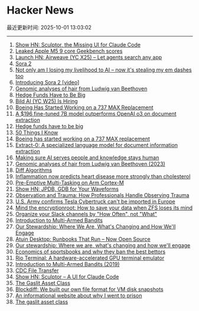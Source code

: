 # Hacker News

最近更新时间: 2025-10-01 13:03:02

--- 
1. [Show HN: Sculptor, the Missing UI for Claude Code](https://imbue.com/sculptor/) 
2. [Leaked Apple M5 9 core Geekbench scores](https://browser.geekbench.com/v6/cpu/14173685) 
3. [Launch HN: Airweave (YC X25) – Let agents search any app](https://github.com/airweave-ai/airweave) 
4. [Sora 2](https://openai.com/index/sora-2/) 
5. [Not only am I losing my livelihood to AI – now it's stealing my em dashes too](https://www.theguardian.com/lifeandstyle/2025/oct/01/artificial-intelligence-em-dashes-ai-stealing-my-livelihood) 
6. [Introducing Sora 2 [video]](https://www.youtube.com/watch?v=gzneGhpXwjU) 
7. [Genomic analyses of hair from Ludwig van Beethoven](https://www.cell.com/current-biology/fulltext/S0960-9822(23)00181-1) 
8. [Hedge Funds Have to Be Big](https://www.bloomberg.com/opinion/newsletters/2025-09-30/hedge-funds-have-to-be-big) 
9. [Bild AI (YC W25) Is Hiring](https://www.ycombinator.com/companies/bild-ai/jobs/m2ilR5L-founding-engineer-applied-ai) 
10. [Boeing Has Started Working on a 737 MAX Replacement](https://www.wsj.com/business/airlines/boeing-has-started-working-on-a-737-max-replacement-40a110df) 
11. [A $196 fine-tuned 7B model outperforms OpenAI o3 on document extraction](https://arxiv.org/abs/2509.22906) 
12. [Hedge funds have to be big](https://www.bloomberg.com/opinion/newsletters/2025-09-30/hedge-funds-have-to-be-big) 
13. [50 Things I Know](https://rebeccadai.substack.com/p/50-things-i-know) 
14. [Boeing has started working on a 737 MAX replacement](https://www.wsj.com/business/airlines/boeing-has-started-working-on-a-737-max-replacement-40a110df) 
15. [Extract-0: A specialized language model for document information extraction](https://arxiv.org/abs/2509.22906) 
16. [Making sure AI serves people and knowledge stays human](https://diff.wikimedia.org/2025/09/30/making-sure-ai-serves-people-and-knowledge-stays-human-wikimedia-foundation-publishes-a-human-rights-impact-assessment-on-the-interaction-of-ai-and-machine-learning-with-wikimedia-projects/) 
17. [Genomic analyses of hair from Ludwig van Beethoven (2023)](https://www.cell.com/current-biology/fulltext/S0960-9822(23)00181-1) 
18. [Diff Algorithms](https://flo.znkr.io/diff/) 
19. [Inflammation now predicts heart disease more strongly than cholesterol](https://www.empirical.health/blog/inflammation-and-heart-health/) 
20. [Pre-Emptive Multi-Tasking on Arm Cortex-M](https://thejpster.org.uk/blog/blog-2025-09-28/) 
21. [Show HN: JPDB, GDB for Your Waveforms](https://github.com/1024bees/dang) 
22. [Observation and Trauma: How Professionals Handle Observing Trauma](https://trainedobserver.substack.com/p/observation-and-trauma) 
23. [U.S. Army confirms Tesla Cybertruck can't be imported in Europe](https://electrek.co/2025/09/30/u-s-army-confirms-tesla-cybertruck-cant-be-imported-in-europe/) 
24. [Mind the encryptionroot: How to save your data when ZFS loses its mind](https://sambowman.tech/blog/posts/mind-the-encryptionroot-how-to-save-your-data-when-zfs-loses-its-mind/) 
25. [Organize your Slack channels by "How Often", not "What"](https://aggressivelyparaphrasing.me/2025/09/30/organize-your-slack-channels-by-how-often-not-what/) 
26. [Introduction to Multi-Armed Bandits](https://arxiv.org/abs/1904.07272) 
27. [Our Stewardship: Where We Are, What's Changing and How We'll Engage](https://rubycentral.org/news/our-stewardship-where-we-are-whats-changing-and-how-well-engage/) 
28. [Atuin Desktop: Runbooks That Run – Now Open Source](https://blog.atuin.sh/atuin-desktop-open-source/) 
29. [Our stewardship: Where we are, what's changing and how we'll engage](https://rubycentral.org/news/our-stewardship-where-we-are-whats-changing-and-how-well-engage/) 
30. [Economics of sportsbooks and why they ban the best bettors](https://www.dopaminemarkets.com/p/the-business-of-sports-betting-is) 
31. [Rio Terminal: A hardware-accelerated GPU terminal emulator](https://rioterm.com/) 
32. [Introduction to Multi-Armed Bandits (2019)](https://arxiv.org/abs/1904.07272) 
33. [CDC File Transfer](https://github.com/google/cdc-file-transfer) 
34. [Show HN: Sculptor – A UI for Claude Code](https://imbue.com/sculptor/) 
35. [The Gaslit Asset Class](https://blog.dshr.org/2025/09/the-gaslit-asset-class.html) 
36. [Blockdiff: We built our own file format for VM disk snapshots](https://cognition.ai/blog/blockdiff) 
37. [An informational website about why I went to prison](https://prison.josh.mn/) 
38. [The gaslit asset class](https://blog.dshr.org/2025/09/the-gaslit-asset-class.html) 
